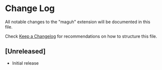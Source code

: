 # Change Log

All notable changes to the "maguh" extension will be documented in this file.

Check [Keep a Changelog](http://keepachangelog.com/) for recommendations on how to structure this file.

## [Unreleased]

- Initial release
